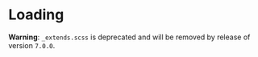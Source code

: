 # Loading

**Warning**: `_extends.scss` is deprecated and will be removed by release of version `7.0.0`.
